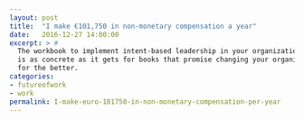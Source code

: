 ```yaml
---
layout: post
title:  "I make €101,750 in non-monetary compensation a year"
date:   2016-12-27 14:00:00
excerpt: > #
  The workbook to implement intent-based leadership in your organization
  is as concrete as it gets for books that promise changing your organization
  for the better.
categories:
- futureofwork
- work
permalink: I-make-euro-101750-in-non-monetary-compensation-per-year
---
```


